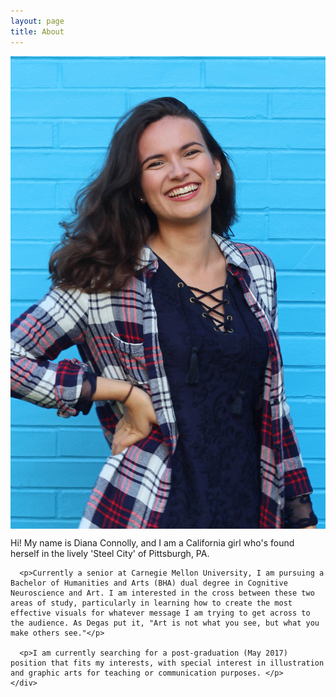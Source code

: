 ```yaml
---
layout: page
title: About
---
```


<div class="small-12 medium-4 columns">
    <img src="img/diana.jpg" style="width:100%">

    <a target="_blank" href="img/resume.pdf">
        <div class="aboutButton">Resume</div>
    </a>
    
    <a target="_blank" href="http://www.linkedin.com/pub/diana-connolly/b4/133/ba5/en">
        <div class="aboutButton">Linkedin</div>
    </a>
    
    <a target="_blank" href="mailto:dianaconnolly@cmu.edu">
        <div class="aboutButton">E-mail</div>
    </a>
</div>

<div class="small-12 medium-7 columns">
    <div class="bio">
        <p>Hi! My name is Diana Connolly, and I am a California girl who's found herself in the lively 'Steel City' of Pittsburgh, PA.</p>

      <p>Currently a senior at Carnegie Mellon University, I am pursuing a Bachelor of Humanities and Arts (BHA) dual degree in Cognitive Neuroscience and Art. I am interested in the cross between these two areas of study, particularly in learning how to create the most effective visuals for whatever message I am trying to get across to the audience. As Degas put it, "Art is not what you see, but what you make others see."</p>

      <p>I am currently searching for a post-graduation (May 2017) position that fits my interests, with special interest in illustration and graphic arts for teaching or communication purposes. </p>
    </div>
</div>


